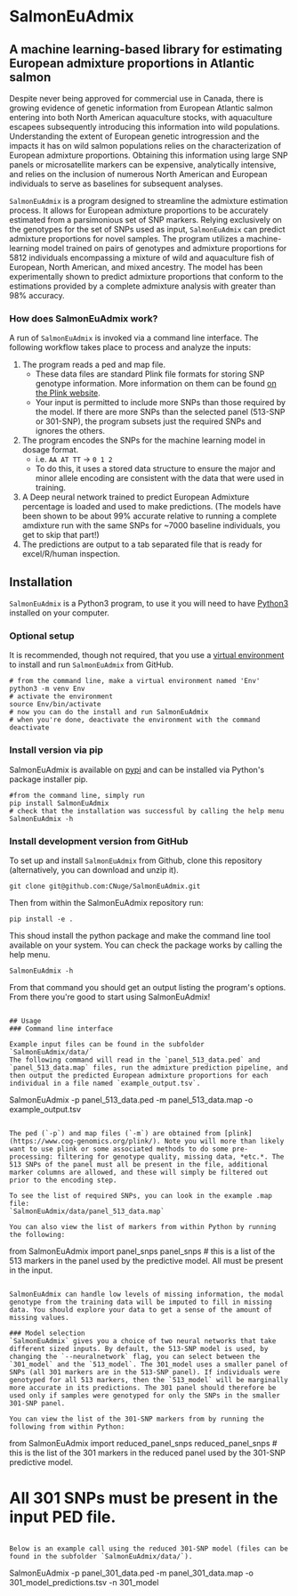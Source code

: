 # SalmonEuAdmix
## A machine learning-based library for estimating European admixture proportions in Atlantic salmon

Despite never being approved for commercial use in Canada, there is growing evidence of genetic information from European Atlantic salmon entering into both North American aquaculture stocks, with aquaculture escapees subsequently introducing this information into wild populations.  Understanding the extent of European genetic introgression and the impacts it has on wild salmon populations relies on the characterization of European admixture proportions. Obtaining this information using large SNP panels or microsatellite markers can be expensive, analytically intensive, and relies on the inclusion of numerous North American and European individuals to serve as baselines for subsequent analyses.

`SalmonEuAdmix` is a program designed to streamline the admixture estimation process. It allows for European admixture proportions  to be accurately estimated from a parsimonious set of SNP markers. Relying exclusively on the genotypes for the set of SNPs used as input, `SalmonEuAdmix` can predict admixture proportions for novel samples. The program utilizes a machine-learning model trained on pairs of genotypes and admixture proportions for 5812 individuals encompassing a mixture of wild and aquaculture fish of European, North American, and mixed ancestry. The model has been experimentally shown to predict admixture proportions that conform to the estimations provided by a complete admixture analysis with greater than 98% accuracy.


### How does SalmonEuAdmix work?

A run of `SalmonEuAdmix` is invoked via a command line interface. The following workflow takes place to process and analyze the inputs:

1. The program reads a ped and map file.
    - These data files are standard Plink file formats for storing SNP genotype information. More information on them can be found [on the Plink website](https://www.cog-genomics.org/plink/1.9/formats#ped).
	- Your input is permitted to include more SNPs than those required by the model. If there are more SNPs than the selected panel (513-SNP or 301-SNP), the program subsets just the required SNPs and ignores the others.
2. The program encodes the SNPs for the machine learning model in dosage format.
	- i.e. `AA AT TT` -> `0 1 2`
	- To do this, it uses a stored data structure to ensure the major and minor allele encoding are consistent with the data that were used in training.
3. A Deep neural network trained to predict European Admixture percentage is loaded and used to make predictions. (The models have been shown to be about 99% accurate relative to running a complete amdixture run with the same SNPs for ~7000 baseline individuals, you get to skip that part!) 
5. The predictions are output to a tab separated file that is ready for excel/R/human inspection.



## Installation

`SalmonEuAdmix` is a Python3 program, to use it you will need to have [Python3](https://www.python.org/downloads/) installed on your computer. 

### Optional setup
It is recommended, though not required, that you use a [virtual environment](https://packaging.python.org/en/latest/guides/installing-using-pip-and-virtual-environments/#creating-a-virtual-environment) to install and run `SalmonEuAdmix` from GitHub.

```
# from the command line, make a virtual environment named 'Env'
python3 -m venv Env
# activate the environment
source Env/bin/activate
# now you can do the install and run SalmonEuAdmix
# when you're done, deactivate the environment with the command
deactivate
```

### Install version via pip
SalmonEuAdmix is available on [pypi](https://pypi.org/project/SalmonEuAdmix/) and can be installed via Python's package installer pip.
```
#from the command line, simply run
pip install SalmonEuAdmix
# check that the installation was successful by calling the help menu
SalmonEuAdmix -h 

```

### Install development version from GitHub

To set up and install `SalmonEuAdmix` from Github, clone this repository (alternatively, you can download and unzip it). 
```
git clone git@github.com:CNuge/SalmonEuAdmix.git
```

Then from within the SalmonEuAdmix repository run: 
```
pip install -e .
```
This shoud install the python package and make the command line tool available on your system. You can check the package works by calling the help menu.
```
SalmonEuAdmix -h 
```
From that command you should get an output listing the program's options. From there you're good to start using SalmonEuAdmix!
```

## Usage 
### Command line interface

Example input files can be found in the subfolder `SalmonEuAdmix/data/`
The following command will read in the `panel_513_data.ped` and `panel_513_data.map` files, run the admixture prediction pipeline, and then output the predicted European admixture proportions for each individual in a file named `example_output.tsv`.

```
SalmonEuAdmix -p panel_513_data.ped -m panel_513_data.map -o example_output.tsv

```

The ped (`-p`) and map files (`-m`) are obtained from [plink](https://www.cog-genomics.org/plink/). Note you will more than likely want to use plink or some associated methods to do some pre-processing: filtering for genotype quality, missing data, *etc.*. The 513 SNPs of the panel must all be present in the file, additional marker columns are allowed, and these will simply be filtered out prior to the encoding step.

To see the list of required SNPs, you can look in the example .map file:
`SalmonEuAdmix/data/panel_513_data.map`

You can also view the list of markers from within Python by running the following:
```
from SalmonEuAdmix import panel_snps
panel_snps    # this is a list of the 513 markers in the panel used by the predictive model. All must be present in the input.
```

SalmonEuAdmix can handle low levels of missing information, the modal genotype from the training data will be imputed to fill in missing data. You should explore your data to get a sense of the amount of missing values.

### Model selection
`SalmonEuAdmix` gives you a choice of two neural networks that take different sized inputs. By default, the 513-SNP model is used, by changing the `--neuralnetwork` flag, you can select between the `301_model` and the `513_model`. The 301_model uses a smaller panel of SNPs (all 301 markers are in the 513-SNP panel). If individuals were genotyped for all 513 markers, then the `513_model` will be marginally more accurate in its predictions. The 301 panel should therefore be used only if samples were genotyped for only the SNPs in the smaller 301-SNP panel.

You can view the list of the 301-SNP markers from by running the following from within Python:

```
from SalmonEuAdmix import reduced_panel_snps
reduced_panel_snps    # this is the list of the 301 markers in the reduced panel used by the 301-SNP predictive model.
# All 301 SNPs must be present in the input PED file.
```

Below is an example call using the reduced 301-SNP model (files can be found in the subfolder `SalmonEuAdmix/data/`).
```
SalmonEuAdmix -p panel_301_data.ped -m panel_301_data.map -o 301_model_predictions.tsv -n 301_model
```

